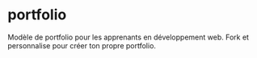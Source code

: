 # portfolio
Modèle de portfolio pour les apprenants en développement web. Fork et personnalise pour créer ton propre portfolio.
